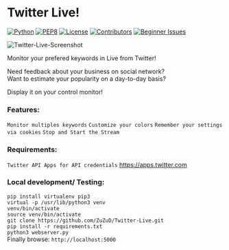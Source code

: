 # Twitter Live!

[![Python](https://img.shields.io/badge/python-3.5-blue.svg)](https://www.python.org/downloads/release/python-350/)
[![PEP8](https://img.shields.io/badge/code%20style-pep8-orange.svg)](https://www.python.org/dev/peps/pep-0008/)
[![License](https://img.shields.io/badge/license-MIT-blue.svg)](https://raw.githubusercontent.com/ZuZuD/ZuZuD/master/LICENSE)
[![Contributors](https://img.shields.io/github/contributors/ZuZuD/Twitter-Live.svg)](https://github.com/ZuZuD/ZuZuD/graphs/contributors)
[![Beginner Issues](https://img.shields.io/github/issues/ZuZuD/Twitter-Live/Low-Hanging%20Fruit.svg?label=low-hanging%20fruits)](https://github.com/ZuZuD/ZuZuD/labels/Low-Hanging%20Fruit)

![Twitter-Live-Screenshot](http://i65.tinypic.com/2hxn5sx.png)


Monitor your prefered keywords in Live from Twitter!

Need feedback about your business on social network?<br>
Want to estimate your popularity on a day-to-day basis?<br>

Display it on your control monitor!

### Features:

 `Monitor multiples keywords`
 `Customize your colors`
 `Remember your settings via cookies`
 `Stop and Start the Stream`

### Requirements:

 `Twitter API Apps for API credentials` https://apps.twitter.com<br>

### Local development/ Testing:

 `pip install virtualenv pip3`<br>
 `virtual -p /usr/lib/python3 venv`<br>
 `venv/bin/activate`<br>
 `source venv/bin/activate`<br>
 `git clone https://github.com/ZuZuD/Twitter-Live.git`<br>
 `pip install -r requirements.txt`<br>
 `python3 webserver.py`<br>
 Finally browse:
 `http://localhost:5000`<br>


   
